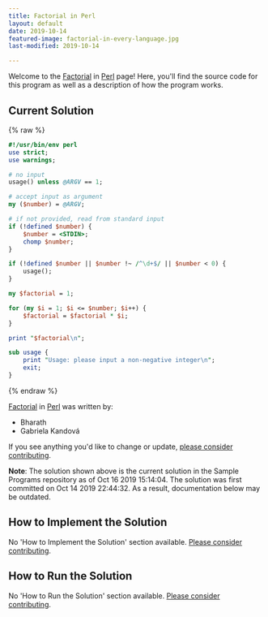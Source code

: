 ```yaml
---
title: Factorial in Perl
layout: default
date: 2019-10-14
featured-image: factorial-in-every-language.jpg
last-modified: 2019-10-14

---
```


Welcome to the [Factorial](https://rzuckerm.github.io/sample-programs-website-copy/projects/factorial) in [Perl](https://rzuckerm.github.io/sample-programs-website-copy/languages/perl) page! Here, you'll find the source code for this program as well as a description of how the program works.

## Current Solution

{% raw %}

```perl
#!/usr/bin/env perl
use strict;
use warnings;

# no input
usage() unless @ARGV == 1;

# accept input as argument
my ($number) = @ARGV;

# if not provided, read from standard input
if (!defined $number) {
    $number = <STDIN>;
    chomp $number;
}

if (!defined $number || $number !~ /^\d+$/ || $number < 0) {
    usage();
}

my $factorial = 1;

for (my $i = 1; $i <= $number; $i++) {
    $factorial = $factorial * $i;
}

print "$factorial\n";

sub usage {
    print "Usage: please input a non-negative integer\n";
    exit;
}
```

{% endraw %}

[Factorial](https://rzuckerm.github.io/sample-programs-website-copy/projects/factorial) in [Perl](https://rzuckerm.github.io/sample-programs-website-copy/languages/perl) was written by:

- Bharath
- Gabriela Kandová

If you see anything you'd like to change or update, [please consider contributing](https://github.com/TheRenegadeCoder/sample-programs).

**Note**: The solution shown above is the current solution in the Sample Programs repository as of Oct 16 2019 15:14:04. The solution was first committed on Oct 14 2019 22:44:32. As a result, documentation below may be outdated.

## How to Implement the Solution

No 'How to Implement the Solution' section available. [Please consider contributing](https://github.com/TheRenegadeCoder/sample-programs-website).

## How to Run the Solution

No 'How to Run the Solution' section available. [Please consider contributing](https://github.com/TheRenegadeCoder/sample-programs-website).